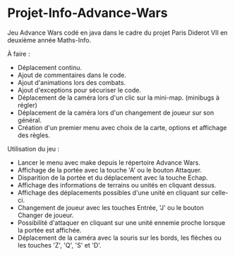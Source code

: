 # Projet-Info-Advance-Wars
Jeu Advance Wars codé en java dans le cadre du projet Paris Diderot VII en deuxième année Maths-Info.

À faire :
- Déplacement continu.
- Ajout de commentaires dans le code.
- Ajout d'animations lors des combats.
- Ajout d'exceptions pour sécuriser le code.
- Déplacement de la caméra lors d'un clic sur la mini-map. (minibugs à régler)
- Déplacement de la caméra lors d'un changement de joueur sur son général.
- Création d'un premier menu avec choix de la carte, options et affichage des règles.

Utilisation du jeu :
- Lancer le menu avec make depuis le répertoire Advance Wars.
- Affichage de la portée avec la touche 'A' ou le bouton Attaquer.
- Disparition de la portée et du déplacement avec la touche Echap.
- Affichage des informations de terrains ou unités en cliquant dessus.
- Affichage des déplacements possibles d'une unité en cliquant sur celle-ci.
- Changement de joueur avec les touches Entrée, 'J' ou le bouton Changer de joueur.
- Possibilité d'attaquer en cliquant sur une unité ennemie proche lorsque la portée est affichée.
- Déplacement de la caméra avec la souris sur les bords, les flèches ou les touches 'Z', 'Q', 'S' et 'D'.
